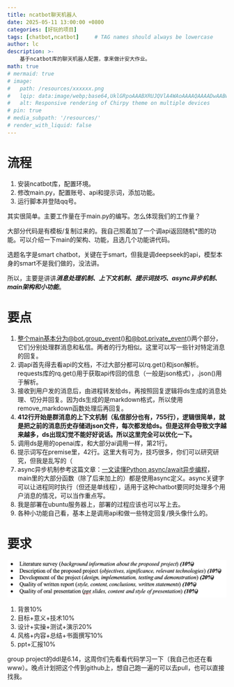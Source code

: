 ```yaml
---
title: ncatbot聊天机器人
date: 2025-05-11 13:00:00 +0800
categories: [好玩的项目]
tags: [chatbot,ncatbot]     # TAG names should always be lowercase
author: lc
description: >-
    基于ncatbot库的聊天机器人配置，拿来做计安大作业。
math: true
# mermaid: true
# image:
#   path: /resources/xxxxxx.png
#   lqip: data:image/webp;base64,UklGRpoAAABXRUJQVlA4WAoAAAAQAAAADwAABwAAQUxQSDIAAAARL0AmbZurmr57yyIiqE8oiG0bejIYEQTgqiDA9vqnsUSI6H+oAERp2HZ65qP/VIAWAFZQOCBCAAAA8AEAnQEqEAAIAAVAfCWkAALp8sF8rgRgAP7o9FDvMCkMde9PK7euH5M1m6VWoDXf2FkP3BqV0ZYbO6NA/VFIAAAA
#   alt: Responsive rendering of Chirpy theme on multiple devices
# pin: true
# media_subpath: '/resources/'
# render_with_liquid: false
---
```

# 流程
1. 安装ncatbot库，配置环境。
2. 修改main.py，配置账号、api和提示词，添加功能。
3. 运行脚本并登陆qq号。

其实很简单。主要工作量在于main.py的编写。怎么体现我们的工作量？  

大部分代码是有模板/复制过来的。我自己照着加了一个调api返回随机*图的功能。可以介绍一下main的架构、功能，且选几个功能讲代码。  

选题名字是smart chatbot，关键在于smart，但我是调deepseek的api，模型本身的smart不是我们做的，没法讲。  

所以，主要是讲讲***消息处理机制、上下文机制、提示词技巧、async异步机制、main架构和小功能***。  

# 要点
1. 整个main基本分为@bot.group_event()和@bot.private_event()两个部分，它们分别处理群消息和私信。两者的行为相似。这里可以写一些针对特定消息的回复。
2. 调api首先得去看api的文档，不过大部分都可以rq.get()和json解析。requests库的rq.get()用于获取api传回的信息（一般是json格式），.json()用于解析。
3. 接收到用户发的消息后，由进程转发给ds，再按照回复逻辑将ds生成的消息处理、切分并回复。因为ds生成的是markdown格式，所以使用remove_markdown函数处理后再回复。
4. **412行开始是群消息的上下文机制（私信部分也有，755行），逻辑很简单，就是把之前的消息历史存储进json文件，每次都发给ds。但是这样会导致文字越来越多，ds出现幻觉不能好好说话。所以这里完全可以优化一下。**
5. 调用ds是用的openai库，和大部分ai调用一样，第21行。
6. 提示词写在premise里，42行。这里大有可为，技巧很多，你们可以研究研究，但我是乱写的（
7. async异步机制参考这篇文章：[一文读懂Python async/await异步编程](https://zhuanlan.zhihu.com/p/698683843)，main里的大部分函数（除了后来加上的）都是使用async定义。async关键字可以让进程同时执行（但还是单线程），适用于这种chatbot要同时处理多个用户消息的情况，可以当作重点写。
8. 我是部署在ubuntu服务器上，部署的过程应该也可以写上去。
9. 各种小功能自己看，基本上是调用api和做一些特定回复/换头像什么的。
  
# 要求
![requirements](../assets/img/计安要求.png)  
1. 背景10%
2. 目标+意义+技术10%
3. 设计+实操+测试+演示20%
4. 风格+内容+总结+书面撰写10%
5. ppt+汇报10%
  
group project的ddl是6.14，这周你们先看看代码学习一下（我自己也还在看www）。晚点计划把这个传到github上，想自己跑一遍的可以去pull，也可以直接找我。

<script src="https://giscus.app/client.js"
        data-repo="Le1zyCatt/le1zycatt.github.io"
        data-repo-id="R_kgDOORaJaw"
        data-category="Announcements"
        data-category-id="DIC_kwDOORaJa84Co8xd"
        data-mapping="pathname"
        data-strict="0"
        data-reactions-enabled="1"
        data-emit-metadata="0"
        data-input-position="bottom"
        data-theme="preferred_color_scheme"
        data-lang="zh-CN"
        crossorigin="anonymous"
        async>
</script>
